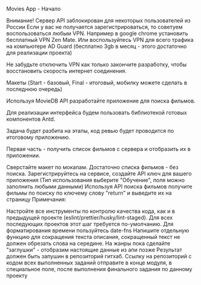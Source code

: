 

Movies App - Начало


Внимание! Сервер API заблокирован для некоторых пользователей из России
Если у вас не получается зарегистрироваться, то советуем воспользоваться любым VPN.
Например в google chrome установить бесплатный VPN Zen Mate.
Или воспользуйтесь VPN для всего трафика на компьютере AD Guard (бесплатно 3gb в месяц - этого достаточно для реализации проекта)

Не забудьте отключить VPN как только закончите разработку, чтобы восстановить скорость интернет соединения.

Макеты (Start - базовый, Final - итоговый, мобилку можете сделать в последнюю очередь)

Используя MovieDB API разработайте приложение для поиска фильмов.

Для реализации интерфейса будем пользовать библиотекой готовых компонентов Antd.

Задача будет разбита на этапы, код ревью будет проводится по итоговому приложению.

Первая часть - получить список фильмов с сервера и отобразить их в приложении.

Сверстайте макет по мокапам. Достаточно списка фильмов - без поиска.
Зарегистрируйтесь на сервисе, создайте API ключ для вашего приложения (Тип использования выберите "Обучение", поля можно заполнить любыми данными)
Используя API поиска фильмов получите фильмы по поиску по ключему слову "return" и выведите их на страницу
Примечания:

Настройте все инструменты по контролю качества кода, как и в предыдущей проекте (eslint/prettier/husky/lint-staged). Для всех последующих проектов этот шаг требуется по-умолчанию.
Для форматирования времени пользуйтесь date-fns
Напишите отдельную функцию для сокращения текста описания, сокращенный текст не должен обрезать слова на середине.
На жанры пока сделайте "заглушки" - отобразим настоящие данные из апи позже
Результат должен быть запушин в репозиторий гитхаб. Ссылку на репозиторий с кодом всех выполненных заданий отправите в конце модуля, в специальное поле, после выполнения финального задания по данному проекту